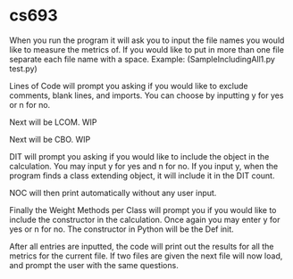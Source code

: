 # cs693
When you run the program it will ask you to input the file names you would like to measure the metrics of. If you would like to put in more than one file separate each file name with a space. Example: (SampleIncludingAll1.py test.py)

Lines of Code will prompt you asking if you would like to exclude comments, blank lines, and imports. You can choose by inputting y for yes or n for no.

Next will be LCOM. WIP

Next will be CBO. WIP

DIT will prompt you asking if you would like to include the object in the calculation. You may input y for yes and n for no. If you input y, when the program finds a class extending object, it will include it in the DIT count.

NOC will then print automatically without any user input.

Finally the Weight Methods per Class will prompt you if you would like to include the constructor in the calculation. Once again you may enter y for yes or n for no. The constructor in Python will be the Def init.

After all entries are inputted, the code will print out the results for all the metrics for the current file. If two files are given the next file will now load, and prompt the user with the same questions.
